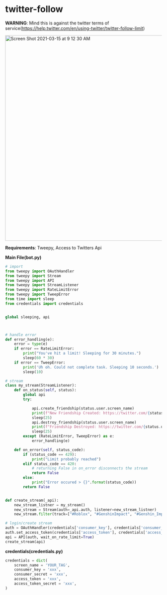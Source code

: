 # twitter-follow
**WARNING**: Mind this is against the twitter terms of service(https://help.twitter.com/en/using-twitter/twitter-follow-limit)

<img width="659" alt="Screen Shot 2021-03-15 at 9 12 30 AM" src="https://user-images.githubusercontent.com/68570351/111184823-93f2ed00-856e-11eb-82f4-f71c17ee67cf.png">

**Requirements**: Tweepy, Access to Twitters Api


**Main File(bot.py)**
```py
# import
from tweepy import OAuthHandler
from tweepy import Stream
from tweepy import API
from tweepy import StreamListener
from tweepy import RateLimitError
from tweepy import TweepError
from time import sleep
from credentials import credentials


global sleeping, api



# handle error
def error_handling(e):
    error = type(e)
    if error == RateLimitError:
        print("You've hit a limit! Sleeping for 30 minutes.")
        sleep(60 * 30)
    if error == TweepError:
        print('Uh oh. Could not complete task. Sleeping 10 seconds.')
        sleep(10)

# stream
class my_stream(StreamListener):
    def on_status(self, status):
        global api
        try:

            api.create_friendship(status.user.screen_name)
            print(f"New Friendship Created: https://twitter.com/{status.user.screen_name}")
            sleep(25)
            api.destroy_friendship(status.user.screen_name)
            print(f"Friendship Destroyed: https://twitter.com/{status.user.screen_name}")
            sleep(25)
        except (RateLimitError, TweepError) as e:
            error_handling(e)

    def on_error(self, status_code):
        if (status_code == 429):
            print("Limit probably reached")
        elif status_code == 420:
            # returning False in on_error disconnects the stream
            return False
        else:
            print("Error occured > {}".format(status_code))
        return False


def create_stream(_api):
    new_stream_listner = my_stream()
    new_stream = Stream(auth=_api.auth, listener=new_stream_listner)
    new_stream.filter(track=["#Roblox", "#GenshinImpact", "#Genshin_Impact"])

# login/create stream
auth = OAuthHandler(credentials['consumer_key'], credentials['consumer_secret'])
auth.set_access_token(credentials['access_token'], credentials['access_token_secret'])
api = API(auth, wait_on_rate_limit=True)
create_stream(api)
```

**credentials(credentials.py)**
```py
credentials = dict(
    screen_name = 'YOUR_TAG',
    consumer_key = 'xxx', 
    consumer_secret = 'xxx',
    access_token = 'xxx',
    access_token_secret = 'xxx',
)
```







